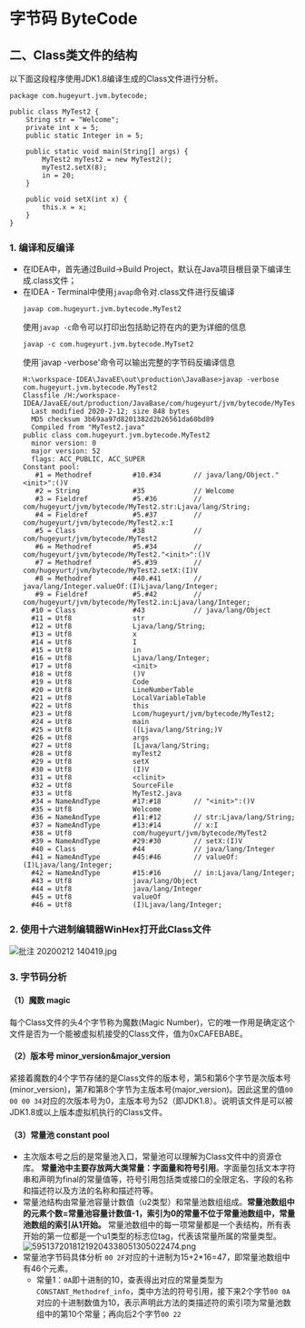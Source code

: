 # 字节码 ByteCode
## 二、Class类文件的结构
以下面这段程序使用JDK1.8编译生成的Class文件进行分析。
```
package com.hugeyurt.jvm.bytecode;

public class MyTest2 {
    String str = "Welcome";
    private int x = 5;
    public static Integer in = 5;

    public static void main(String[] args) {
        MyTest2 myTest2 = new MyTest2();
        myTest2.setX(8);
        in = 20;
    }

    public void setX(int x) {
        this.x = x;
    }
}
```
### 1. 编译和反编译
- 在IDEA中，首先通过Build->Build Project，默认在Java项目根目录下编译生成.class文件；
- 在IDEA - Terminal中使用`javap`命令对.class文件进行反编译
  ```
  javap com.hugeyurt.jvm.bytecode.MyTest2
  ```
  使用`javap -c`命令可以打印出包括助记符在内的更为详细的信息
  ```
  javap -c com.hugeyurt.jvm.bytecode.MyTset2
  ```
  使用`javap -verbose'命令可以输出完整的字节码反编译信息
  ```
  H:\workspace-IDEA\JavaEE\out\production\JavaBase>javap -verbose com.hugeyurt.jvm.bytecode.MyTest2
  Classfile /H:/workspace-IDEA/JavaEE/out/production/JavaBase/com/hugeyurt/jvm/bytecode/MyTest2.class
    Last modified 2020-2-12; size 848 bytes
    MD5 checksum 3b69aa97d8201382d2b26561da60bd89
    Compiled from "MyTest2.java"
  public class com.hugeyurt.jvm.bytecode.MyTest2
    minor version: 0
    major version: 52
    flags: ACC_PUBLIC, ACC_SUPER
  Constant pool:
     #1 = Methodref          #10.#34        // java/lang/Object."<init>":()V
     #2 = String             #35            // Welcome
     #3 = Fieldref           #5.#36         // com/hugeyurt/jvm/bytecode/MyTest2.str:Ljava/lang/String;
     #4 = Fieldref           #5.#37         // com/hugeyurt/jvm/bytecode/MyTest2.x:I
     #5 = Class              #38            // com/hugeyurt/jvm/bytecode/MyTest2
     #6 = Methodref          #5.#34         // com/hugeyurt/jvm/bytecode/MyTest2."<init>":()V
     #7 = Methodref          #5.#39         // com/hugeyurt/jvm/bytecode/MyTest2.setX:(I)V
     #8 = Methodref          #40.#41        // java/lang/Integer.valueOf:(I)Ljava/lang/Integer;
     #9 = Fieldref           #5.#42         // com/hugeyurt/jvm/bytecode/MyTest2.in:Ljava/lang/Integer;
    #10 = Class              #43            // java/lang/Object
    #11 = Utf8               str
    #12 = Utf8               Ljava/lang/String;
    #13 = Utf8               x
    #14 = Utf8               I
    #15 = Utf8               in
    #16 = Utf8               Ljava/lang/Integer;
    #17 = Utf8               <init>
    #18 = Utf8               ()V
    #19 = Utf8               Code
    #20 = Utf8               LineNumberTable
    #21 = Utf8               LocalVariableTable
    #22 = Utf8               this
    #23 = Utf8               Lcom/hugeyurt/jvm/bytecode/MyTest2;
    #24 = Utf8               main
    #25 = Utf8               ([Ljava/lang/String;)V
    #26 = Utf8               args
    #27 = Utf8               [Ljava/lang/String;
    #28 = Utf8               myTest2
    #29 = Utf8               setX
    #30 = Utf8               (I)V
    #31 = Utf8               <clinit>
    #32 = Utf8               SourceFile
    #33 = Utf8               MyTest2.java
    #34 = NameAndType        #17:#18        // "<init>":()V
    #35 = Utf8               Welcome
    #36 = NameAndType        #11:#12        // str:Ljava/lang/String;
    #37 = NameAndType        #13:#14        // x:I
    #38 = Utf8               com/hugeyurt/jvm/bytecode/MyTest2
    #39 = NameAndType        #29:#30        // setX:(I)V
    #40 = Class              #44            // java/lang/Integer
    #41 = NameAndType        #45:#46        // valueOf:(I)Ljava/lang/Integer;
    #42 = NameAndType        #15:#16        // in:Ljava/lang/Integer;
    #43 = Utf8               java/lang/Object
    #44 = Utf8               java/lang/Integer
    #45 = Utf8               valueOf
    #46 = Utf8               (I)Ljava/lang/Integer;
  ```
### 2. 使用十六进制编辑器WinHex打开此Class文件
![批注 20200212 140419.jpg](0)
### 3. 字节码分析
#### （1）魔数 magic
每个Class文件的头4个字节称为魔数(Magic Number)，它的唯一作用是确定这个文件是否为一个能被虚拟机接受的Class文件，值为0xCAFEBABE。

#### （2）版本号 minor_version&major_version
紧接着魔数的4个字节存储的是Class文件的版本号，第5和第6个字节是次版本号(minor_version)，第7和第8个字节为主版本号(major_version)。因此这里的值`00 00 00 34`对应的次版本号为0，主版本号为52（即JDK1.8）。说明该文件是可以被JDK1.8或以上版本虚拟机执行的Class文件。
#### （3）常量池 constant pool
- 主次版本号之后的是常量池入口，常量池可以理解为Class文件中的资源仓库。
**常量池中主要存放两大类常量：字面量和符号引用**。字面量包括文本字符串和声明为final的常量值等，符号引用包括类或接口的全限定名、字段的名称和描述符以及方法的名称和描述符等。
- 常量池结构由常量池容量计数值（u2类型）和常量池数组组成。**常量池数组中的元素个数=常量池容量计数值-1，索引为0的常量不位于常量池数组中，常量池数组的索引从1开始。** 常量池数组中的每一项常量都是一个表结构，所有表开始的第一位都是一个u1类型的标志位tag，代表该常量所属的常量类型。
![59513720181219204338051305022474.png](1)
- 常量池字节码具体分析
`00 2F`对应的十进制为15+2*16=47，即常量池数组中有46个元素。
	- 常量1：`0A`即十进制的10，查表得出对应的常量类型为`CONSTANT_Methodref_info`，类中方法的符号引用，接下来2个字节`00 0A`对应的十进制数值为10，表示声明此方法的类描述符的索引项为常量池数组中的第10个常量；再向后2个字节`00 22`